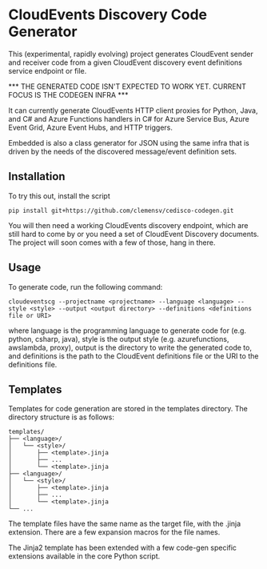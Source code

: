 # CloudEvents Discovery Code Generator

This (experimental, rapidly evolving) project generates CloudEvent sender and
receiver code from a given CloudEvent discovery event definitions service
endpoint or file.

*** THE GENERATED CODE ISN'T EXPECTED TO WORK YET. CURRENT FOCUS IS THE CODEGEN INFRA ***

It can currently generate CloudEvents HTTP client proxies for Python, Java, and
C# and Azure Functions handlers in C# for Azure Service Bus, Azure Event Grid,
Azure Event Hubs, and HTTP triggers.

Embedded is also a class generator for JSON using the same infra that is driven
by the needs of the discovered message/event definition sets. 

## Installation

To try this out, install the script

```
pip install git+https://github.com/clemensv/cedisco-codegen.git
```

You will then need a working CloudEvents discovery endpoint, which are still
hard to come by or you need a set of CloudEvent Discovery documents. The project
will soon comes with a few of those, hang in there. 

## Usage
To generate code, run the following command:

```
cloudeventscg --projectname <projectname> --language <language> --style <style> --output <output directory> --definitions <definitions file or URI>
```

where language is the programming language to generate code for (e.g. python,
csharp, java), style is the output style (e.g. azurefunctions, awslambda,
proxy), output is the directory to write the generated code to, and definitions
is the path to the CloudEvent definitions file or the URI to the definitions
file.

## Templates

Templates for code generation are stored in the templates directory. The
directory structure is as follows:

```
templates/
├── <language>/
│   └── <style>/
│       ├── <template>.jinja
│       ├── ...
│       └── <template>.jinja
├── <language>/
│   └── <style>/
│       ├── <template>.jinja
│       ├── ...
│       └── <template>.jinja
└── ...
```

The template files have the same name as the target file, with the .jinja
extension. There are a few expansion macros for the file names.

The Jinja2 template has been extended with a few code-gen specific extensions
available in the core Python script.
